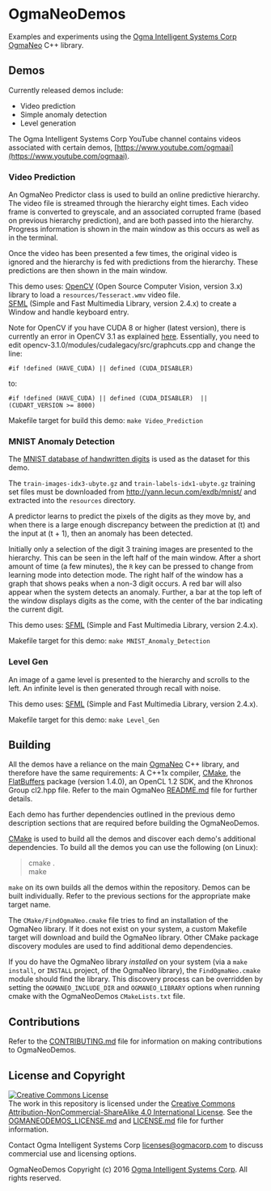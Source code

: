 <!---
  OgmaNeoDemos
  Copyright(c) 2016 Ogma Intelligent Systems Corp. All rights reserved.

  This copy of OgmaNeoDemos is licensed to you under the terms described
  in the OGMANEODEMOS_LICENSE.md file included in this distribution.
--->

# OgmaNeoDemos

Examples and experiments using the [Ogma Intelligent Systems Corp](https://ogmacorp.com) [OgmaNeo](https://github.com/ogmacorp/OgmaNeo/) C++ library.

## Demos

Currently released demos include:
- Video prediction
- Simple anomaly detection
- Level generation

The Ogma Intelligent Systems Corp YouTube channel contains videos associated with certain demos, [https://www.youtube.com/ogmaai](https://www.youtube.com/ogmaai).

### Video Prediction

An OgmaNeo Predictor class is used to build an online predictive hierarchy. The video file is streamed through the hierarchy eight times. Each video frame is converted to greyscale, and an associated corrupted frame (based on previous hierarchy prediction), and are both passed into the hierarchy. Progress information is shown in the main window as this occurs as well as in the terminal.

Once the video has been presented a few times, the original video is ignored and the hierarchy is fed with predictions from the hierarchy. These predictions are then shown in the main window.

This demo uses:
[OpenCV](http://opencv.org/) (Open Source Computer Vision, version 3.x) library to load a `resources/Tesseract.wmv` video file.  
[SFML](http://www.sfml-dev.org/) (Simple and Fast Multimedia Library, version 2.4.x) to create a Window and handle keyboard entry.

Note for OpenCV if you have CUDA 8 or higher (latest version), there is currently an error in OpenCV 3.1 as explained [here](http://answers.opencv.org/question/95148/cudalegacy-not-compile-nppigraphcut-missing/). Essentially, you need to edit opencv-3.1.0/modules/cudalegacy/src/graphcuts.cpp and change the line:

    #if !defined (HAVE_CUDA) || defined (CUDA_DISABLER)

to:

    #if !defined (HAVE_CUDA) || defined (CUDA_DISABLER)  || (CUDART_VERSION >= 8000)

Makefile target for build this demo: `make Video_Prediction`

### MNIST Anomaly Detection

The [MNIST database of handwritten digits](http://yann.lecun.com/exdb/mnist/) is used as the dataset for this demo.

The `train-images-idx3-ubyte.gz` and `train-labels-idx1-ubyte.gz` training set files must be downloaded from http://yann.lecun.com/exdb/mnist/ and extracted into the `resources` directory.

A predictor learns to predict the pixels of the digits as they move by, and when there is a large enough discrepancy between the prediction at (t) and the input at (t + 1), then an anomaly has been detected.

Initially only a selection of the digit 3 training images are presented to the hierarchy. This can be seen in the left half of the main window. After a short amount of time (a few minutes), the `R` key can be pressed to change from learning mode into detection mode. The right half of the window has a graph that shows peaks when a non-3 digit occurs. A red bar will also appear when the system detects an anomaly. Further, a bar at the top left of the window displays digits as the come, with the center of the bar indicating the current digit.

This demo uses:
[SFML](http://www.sfml-dev.org/) (Simple and Fast Multimedia Library, version 2.4.x).

Makefile target for this demo: `make MNIST_Anomaly_Detection`

### Level Gen

An image of a game level is presented to the hierarchy and scrolls to the left. An infinite level is then generated through recall with noise.

This demo uses:
[SFML](http://www.sfml-dev.org/) (Simple and Fast Multimedia Library, version 2.4.x).

Makefile target for this demo: `make Level_Gen`

## Building

All the demos have a reliance on the main [OgmaNeo](https://github.com/ogmacorp/OgmaNeo/) C++ library, and therefore have the same requirements: A C++1x compiler, [CMake](https://cmake.org/), the [FlatBuffers](https://google.github.io/flatbuffers/) package (version 1.4.0), an OpenCL 1.2 SDK, and the Khronos Group cl2.hpp file. Refer to the main OgmaNeo [README.md](https://github.com/ogmacorp/OgmaNeo/blob/master/README.md) file for further details.

Each demo has further dependencies outlined in the previous demo description sections that are required before building the OgmaNeoDemos.

[CMake](https://cmake.org/) is used to build all the demos and discover each demo's additional dependencies. To build all the demos you can use the following (on Linux):
> cmake .  
> make

`make` on its own builds all the demos within the repository. Demos can be built individually. Refer to the previous sections for the appropriate make target name.

The `CMake/FindOgmaNeo.cmake` file tries to find an installation of the OgmaNeo library. If it does not exist on your system, a custom Makefile target will download and build the OgmaNeo library. Other CMake package discovery modules are used to find additional demo dependencies.

If you do have the OgmaNeo library _installed_ on your system (via a `make install`, or `INSTALL` project, of the OgmaNeo library), the `FindOgmaNeo.cmake` module should find the library. This discovery process can be overridden by setting the `OGMANEO_INCLUDE_DIR` and `OGMANEO_LIBRARY` options when running cmake with the OgmaNeoDemos `CMakeLists.txt` file.

## Contributions

Refer to the [CONTRIBUTING.md](https://github.com/ogmacorp/OgmaNeoDemos/blob/master/CONTRIBUTING.md) file for information on making contributions to OgmaNeoDemos.

## License and Copyright

<a rel="license" href="http://creativecommons.org/licenses/by-nc-sa/4.0/"><img alt="Creative Commons License" style="border-width:0" src="https://i.creativecommons.org/l/by-nc-sa/4.0/88x31.png" /></a><br />The work in this repository is licensed under the <a rel="license" href="http://creativecommons.org/licenses/by-nc-sa/4.0/">Creative Commons Attribution-NonCommercial-ShareAlike 4.0 International License</a>. See the [OGMANEODEMOS_LICENSE.md](https://github.com/ogmacorp/OgmaNeoDemos/blob/master/OGMANEODEMOS_LICENSE.md) and [LICENSE.md](https://github.com/ogmacorp/OgmaNeoDemos/blob/master/LICENSE.md) file for further information.

Contact Ogma Intelligent Systems Corp licenses@ogmacorp.com to discuss commercial use and licensing options.

OgmaNeoDemos Copyright (c) 2016 [Ogma Intelligent Systems Corp](https://ogmacorp.com). All rights reserved.
